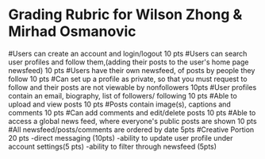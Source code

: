 # Grading Rubric for Wilson Zhong & Mirhad Osmanovic #

#Users can create an account and login/logout 10 pts
#Users can search user profiles and follow them,(adding their posts to the user's home page newsfeed) 10 pts
#Users have their own newsfeed, of posts by people they follow 10 pts
#Can set up a profile as private, so that you must request to follow and their posts are not viewable by nonfollowers 10pts
#User profiles contain an email, biography, list of followers/ following 10 pts
#Able to upload and view posts 10 pts
#Posts contain image(s), captions and comments 10 pts
#Can add comments and edit/delete posts 10 pts
#Able to access a global news feed, where everyone's public posts are shown 10 pts
#All newsfeed/posts/comments are ordered by date 5pts
#Creative Portion 20 pts
 -direct messaging (10pts)
 -ability to update user profile under account settings(5 pts)
 -ability to filter through newsfeed (5pts)
